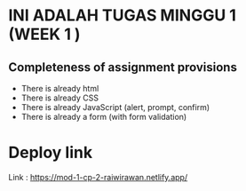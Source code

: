 # INI ADALAH TUGAS MINGGU 1 (WEEK 1 )

## Completeness of assignment provisions

- There is already html
- There is already CSS
- There is already JavaScript (alert, prompt, confirm)
- There is already a form (with form validation)

# Deploy link

Link : https://mod-1-cp-2-raiwirawan.netlify.app/
